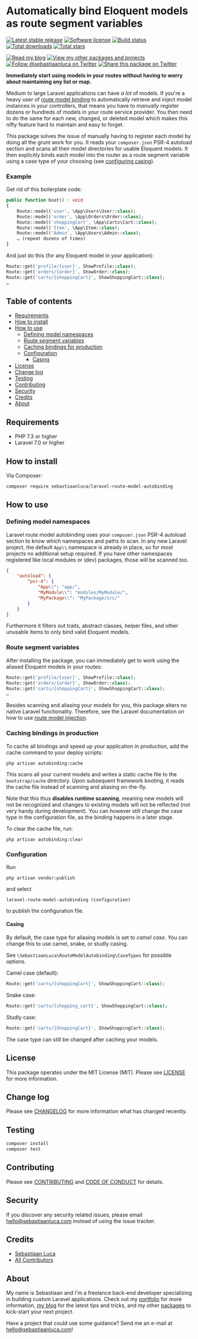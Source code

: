 # Automatically bind Eloquent models as route segment variables

[![Latest stable release][version-badge]][link-packagist]
[![Software license][license-badge]](LICENSE.md)
[![Build status][travis-badge]][link-travis]
[![Total downloads][downloads-badge]][link-packagist]
[![Total stars][stars-badge]][link-github]

[![Read my blog][blog-link-badge]][link-blog]
[![View my other packages and projects][packages-link-badge]][link-packages]
[![Follow @sebastiaanluca on Twitter][twitter-profile-badge]][link-twitter]
[![Share this package on Twitter][twitter-share-badge]][link-twitter-share]

**Immediately start using models in your routes without having to worry about maintaining any list or map.**

Medium to large Laravel applications can have *a lot* of models. If you're a heavy user of [route model binding](https://laravel.com/docs/5.6/routing#route-model-binding) to automatically retrieve and inject model instances in your controllers, that means you have to *manually* register dozens or hundreds of models in your route service provider. You then need to do the same for each new, changed, or deleted model which makes this nifty feature hard to maintain and easy to forget.

This package solves the issue of manually having to register each model by doing all the grunt work for you. It reads your `composer.json` PSR-4 autoload section and scans all their model directories for usable Eloquent models. It then explicitly binds each model into the router as a route segment variable using a case type of your choosing (see [configuring casing](#casing)).

### Example

Get rid of this boilerplate code:

```php
public function boot() : void
{
    Route::model('user', \App\Users\User::class);
    Route::model('order', \App\Orders\Order::class);
    Route::model('shoppingCart', \App\Carts\Cart::class);
    Route::model('Item', \App\Item::class);
    Route::model('Admin', \App\Users\Admin::class);
    … (repeat dozens of times)
}
```

And just do this (for any Eloquent model in your application):

```php
Route::get('profile/{user}', ShowProfile::class);
Route::get('orders/{order}', ShowOrder::class);
Route::get('carts/{shoppingCart}', ShowShoppingCart::class);
…
```

## Table of contents

- [Requirements](#requirements)
- [How to install](#how-to-install)
- [How to use](#how-to-use)
    - [Defining model namespaces](#defining-model-namespaces)
    - [Route segment variables](#route-segment-variables)
    - [Caching bindings for production](#caching-bindings-for-production)
    - [Configuration](#configuration)
        - [Casing](#casing)
- [License](#license)
- [Change log](#change-log)
- [Testing](#testing)
- [Contributing](#contributing)
- [Security](#security)
- [Credits](#credits)
- [About](#about)

## Requirements

- PHP 7.3 or higher
- Laravel 7.0 or higher

## How to install

Via Composer:

```bash
composer require sebastiaanluca/laravel-route-model-autobinding
```

## How to use

### Defining model namespaces

Laravel route model autobinding uses your `composer.json` PSR-4 autoload section to know which namespaces and paths to scan. In any new Laravel project, the default `App\\` namespace is already in place, so for most projects no additional setup required. If you have other namespaces registered like local modules or (dev) packages, those will be scanned too.

```json
{
    "autoload": {
        "psr-4": {
            "App\\": "app/",
            "MyModule\\": "modules/MyModule/",
            "MyPackage\\": "MyPackage/src/"
        }
    }
}
```

Furthermore it filters out traits, abstract classes, helper files, and other unusable items to only bind valid Eloquent models.

### Route segment variables

After installing the package, you can immediately get to work using the aliased Eloquent models in your routes:

```php
Route::get('profile/{user}', ShowProfile::class);
Route::get('orders/{order}', ShowOrder::class);
Route::get('carts/{shoppingCart}', ShowShoppingCart::class);
…
```

Besides scanning and aliasing your models for you, this package alters no native Laravel functionality. Therefore, see the Laravel documentation on how to use [route model injection](https://laravel.com/docs/5.6/routing#route-model-binding).

### Caching bindings in production

To cache all bindings and speed up your application in production, add the cache command to your deploy scripts:

```
php artisan autobinding:cache
```

This scans all your current models and writes a static cache file to the `bootstrap/cache` directory. Upon subsequent framework booting, it reads the cache file instead of scanning and aliasing on-the-fly.

Note that this thus **disables runtime scanning**, meaning new models will not be recognized and changes to existing models will not be reflected (not very handy during development). You can however still change the case type in the configuration file, as the binding happens in a later stage.

To clear the cache file, run:

```
php artisan autobinding:clear
```

### Configuration

Run

```
php artisan vendor:publish
```

and select 

```
laravel-route-model-autobinding (configuration)
```

to publish the configuration file.

#### Casing

By default, the case type for aliasing models is set to *camel case*. You can change this to use camel, snake, or studly casing.

See `\SebastiaanLuca\RouteModelAutobinding\CaseTypes` for possible options.

Camel case (default):

```php
Route::get('carts/{shoppingCart}', ShowShoppingCart::class);
```

Snake case:

```php
Route::get('carts/{shopping_cart}', ShowShoppingCart::class);
```

Studly case:

```php
Route::get('carts/{ShoppingCart}', ShowShoppingCart::class);
```

The case type can still be changed after caching your models.

## License

This package operates under the MIT License (MIT). Please see [LICENSE](LICENSE.md) for more information.

## Change log

Please see [CHANGELOG](CHANGELOG.md) for more information what has changed recently.

## Testing

```bash
composer install
composer test
```

## Contributing

Please see [CONTRIBUTING](CONTRIBUTING.md) and [CODE OF CONDUCT](CODE_OF_CONDUCT.md) for details.

## Security

If you discover any security related issues, please email [hello@sebastiaanluca.com][link-author-email] instead of using the issue tracker.

## Credits

- [Sebastiaan Luca][link-github-profile]
- [All Contributors][link-contributors]

## About

My name is Sebastiaan and I'm a freelance back-end developer specializing in building custom Laravel applications. Check out my [portfolio][link-portfolio] for more information, [my blog][link-blog] for the latest tips and tricks, and my other [packages][link-packages] to kick-start your next project.

Have a project that could use some guidance? Send me an e-mail at [hello@sebastiaanluca.com][link-author-email]!

[version-badge]: https://img.shields.io/packagist/v/sebastiaanluca/laravel-route-model-autobinding.svg?label=stable
[license-badge]: https://img.shields.io/badge/license-MIT-informational.svg
[travis-badge]: https://img.shields.io/travis/sebastiaanluca/laravel-route-model-autobinding/master.svg
[downloads-badge]: https://img.shields.io/packagist/dt/sebastiaanluca/laravel-route-model-autobinding.svg?color=brightgreen
[stars-badge]: https://img.shields.io/github/stars/sebastiaanluca/laravel-route-model-autobinding.svg?color=brightgreen

[blog-link-badge]: https://img.shields.io/badge/link-blog-lightgrey.svg
[packages-link-badge]: https://img.shields.io/badge/link-other_packages-lightgrey.svg
[twitter-profile-badge]: https://img.shields.io/twitter/follow/sebastiaanluca.svg?style=social
[twitter-share-badge]: https://img.shields.io/twitter/url/http/shields.io.svg?style=social

[link-github]: https://github.com/sebastiaanluca/laravel-route-model-autobinding
[link-packagist]: https://packagist.org/packages/sebastiaanluca/laravel-route-model-autobinding
[link-travis]: https://travis-ci.org/sebastiaanluca/laravel-route-model-autobinding
[link-twitter-share]: https://twitter.com/intent/tweet?text=Automatically%20bind%20Eloquent%20models%20as%20route%20segment%20variables.%20Via%20@sebastiaanluca%20https://github.com/sebastiaanluca/laravel-route-model-autobinding
[link-contributors]: ../../contributors

[link-portfolio]: https://www.sebastiaanluca.com
[link-blog]: https://blog.sebastiaanluca.com
[link-packages]: https://packagist.org/packages/sebastiaanluca
[link-twitter]: https://twitter.com/sebastiaanluca
[link-github-profile]: https://github.com/sebastiaanluca
[link-author-email]: mailto:hello@sebastiaanluca.com
